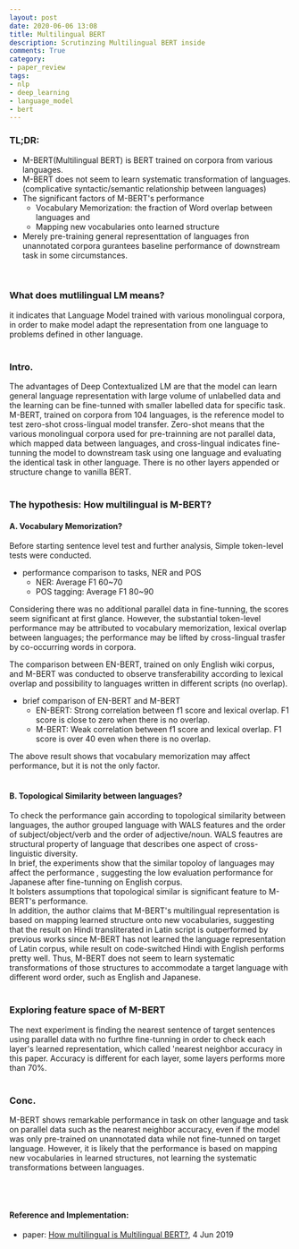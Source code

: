 ```yaml
---
layout: post
date: 2020-06-06 13:08
title: Multilingual BERT
description: Scrutinzing Multilingual BERT inside
comments: True
category: 
- paper_review
tags:
- nlp
- deep_learning
- language_model
- bert
---
```

### TL;DR:
- M-BERT(Multilingual BERT) is BERT trained on corpora from various languages.
- M-BERT does not seem to learn systematic transformation of languages. (complicative syntactic/semantic relationship between languages)
- The significant factors of M-BERT's performance
    - Vocabulary Memorization: the fraction of Word overlap between languages and 
    - Mapping new vocabularies onto learned structure
- Merely pre-training general representtation of languages fron unannotated corpora gurantees baseline performance of downstream task in some circumstances.

<!--more-->

<br>

### What does mutlilingual LM means?
it indicates that Language Model trained with various monolingual corpora, in order to make model adapt the representation from one language to problems defined in other language.<br>
<br>
### Intro.
The advantages of Deep Contextualized LM are that the model can learn general language representation with large volume of unlabelled data and the learning can be fine-tunned with smaller labelled data for specific task.<br>
M-BERT, trained on corpora from 104 languages, is the reference model to test zero-shot cross-lingual model transfer. Zero-shot means that the various monolingual corpora used for pre-trainning are not parallel data, which mapped data between languages, and cross-lingual indicates fine-tunning the model to downstream task using one language and evaluating the identical task in other language. There is no other layers appended or structure change to vanilla BERT.<br> 
<br>
###  The hypothesis: How multilingual is M-BERT?

#### A. Vocabulary Memorization?
Before starting sentence level test and further analysis, Simple token-level tests were conducted.
- performance comparison to tasks, NER and POS 
    - NER: Average F1 60~70
    - POS tagging: Average F1 80~90
    
Considering there was no additional parallel data in fine-tunning, the scores seem significant at first glance. However, the substantial token-level performance may be attributed to vocabulary memorization, lexical overlap between languages; the performance may be lifted by cross-lingual trasfer by co-occurring words in corpora.<br>

The comparison between EN-BERT, trained on only English wiki corpus, and M-BERT was conducted to observe transferability according to lexical overlap and possibility to languages written in different scripts (no overlap).
- brief comparison of EN-BERT and M-BERT 
    - EN-BERT: Strong correlation between f1 score and lexical overlap. F1 score is close to zero when there is no overlap.
    - M-BERT: Weak correlation between f1 score and lexical overlap. F1 score is over 40 even when there is no overlap.

The above result shows that vocabulary memorization may affect performance, but it is not the only factor.<br>
<br>
#### B. Topological Similarity between languages?
To check the performance gain according to topological similarity between languages, the author grouped language with WALS features and the order of subject/object/verb and the order of adjective/noun. WALS feautres are structural property of language that describes one aspect of cross-linguistic diversity.<br>
In brief, the experiments show that the similar topoloy of languages may affect the performance , suggesting the low evaluation performance for Japanese after fine-tunning on English corpus.<br> 
It bolsters assumptions that topological similar is significant feature to M-BERT's performance.<br>
In addition, the author claims that M-BERT's multilingual representation is based on mapping learned structure onto new vocabularies, suggesting that the result on Hindi transliterated in Latin script is outperformed by previous works since M-BERT has not learned the language representation of Latin corpus, while result on code-switched Hindi with English performs pretty well. Thus, M-BERT does not seem to learn systematic transformations of those structures to accommodate a target language with different word order, such as English and Japanese.<br> 
<br>
### Exploring feature space of M-BERT
The next experiment is finding the nearest sentence of target sentences using parallel data with no furthre fine-tunning in order to check each layer's learned representation, which called 'nearest neighbor accuracy in this paper.  Accuracy is different for each layer, some layers performs more than 70%.<br> 
<br>
### Conc.
M-BERT shows remarkable performance in task on other language and  task on parallel data such as the nearest neighbor accuracy, even if the model was only pre-trained on unannotated data while not fine-tunned on target language. However, it is likely that the performance is based on mapping new vocabularies in learned structures, not learning the systematic transformations between languages. <br>
<br>
<!--language-->


<!--footer-->
<br>

#### Reference and Implementation:
- paper: [How multilingual is Multilingual BERT?](https://arxiv.org/abs/1906.01502), 4 Jun 2019 